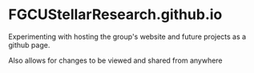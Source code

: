 # FGCUStellarResearch.github.io
Experimenting with hosting the group's website and future projects as a github page.

Also allows for changes to be viewed and shared from anywhere
